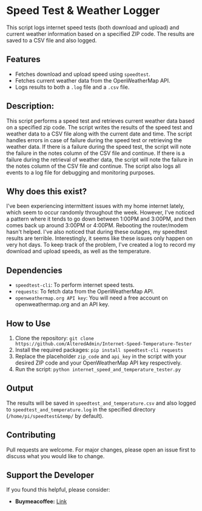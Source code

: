 # Speed Test & Weather Logger

This script logs internet speed tests (both download and upload) and current weather information based on a specified ZIP code. The results are saved to a CSV file and also logged.

## Features
- Fetches download and upload speed using `speedtest`.
- Fetches current weather data from the OpenWeatherMap API.
- Logs results to both a `.log` file and a `.csv` file.

## Description:
This script performs a speed test and retrieves current weather data based on a specified zip code.
The script writes the results of the speed test and weather data to a CSV file along with the current date and time.
The script handles errors in case of failure during the speed test or retrieving the weather data.
If there is a failure during the speed test, the script will note the failure in the notes column of the CSV file and continue.
If there is a failure during the retrieval of weather data, the script will note the failure in the notes column of the CSV file and continue.
The script also logs all events to a log file for debugging and monitoring purposes.

## Why does this exist?
I've been experiencing intermittent issues with my home internet lately, which seem to occur randomly throughout the week. However, I've noticed a pattern where it tends to go down between 1:00PM and 3:00PM, and then comes back up around 3:00PM or 4:00PM. Rebooting the router/modem hasn't helped. I've also noticed that during these outages, my speedtest results are terrible. Interestingly, it seems like these issues only happen on very hot days. To keep track of the problem, I've created a log to record my download and upload speeds, as well as the temperature.

## Dependencies
- `speedtest-cli`: To perform internet speed tests.
- `requests`: To fetch data from the OpenWeatherMap API.
- `openweathermap.org API key`: You will need a free account on openweathermap.org and an API key.

## How to Use
1. Clone the repository: `git clone https://github.com/AlteredAdmin/Internet-Speed-Temperature-Tester`
2. Install the required packages: `pip install speedtest-cli requests`
3. Replace the placeholder `zip_code` and `api_key` in the script with your desired ZIP code and your OpenWeatherMap API key respectively.
4. Run the script: `python internet_speed_and_temperature_tester.py`

## Output
The results will be saved in `speedtest_and_temperature.csv` and also logged to `speedtest_and_temperature.log` in the specified directory (`/home/pi/speedtest&temp/` by default).

## Contributing
Pull requests are welcome. For major changes, please open an issue first to discuss what you would like to change.

## Support the Developer

If you found this helpful, please consider:

- **Buymeacoffee:** [Link](http://buymeacoffee.com/alteredadmin)
